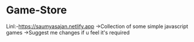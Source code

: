 # Game-Store

Linl:-https://saumyasajan.netlify.app
->Collection of some simple javascript games
->Suggest me changes if u feel it's required
